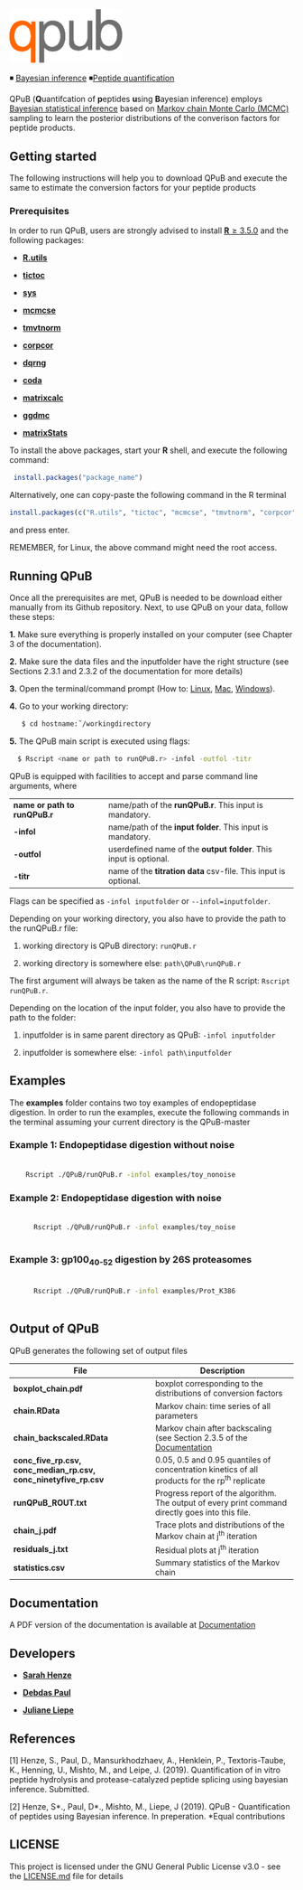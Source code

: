 
<img src="logoqpub.png" width="200">

:black_medium_small_square: [Bayesian inference][bayestat-url] 
:black_medium_small_square:[Peptide quantification][peptide-url]

QPuB (**Q**uantifcation of **p**eptides **u**sing **B**ayesian inference) employs [Bayesian statistical inference](https://en.wikipedia.org/wiki/Bayesian_inference) based on [Markov chain Monte Carlo (MCMC)](https://en.wikipedia.org/wiki/Markov_chain_Monte_Carlo) sampling to learn the posterior distributions of the converison factors for peptide products. 

## Getting started

The following instructions will help you to download QPuB and execute the same to estimate the conversion factors for your peptide products

### Prerequisites

In order to run QPuB, users are strongly advised to install [**R** ≥ 3.5.0](https://www.r-project.org/) and the following packages:

* [**R.utils**](https://cran.r-project.org/web/packages/R.utils/index.html)
   
* [**tictoc**](https://cran.r-project.org/web/packages/tictoc/index.html) 

* [**sys**](https://cran.r-project.org/web/packages/sys/index.html) 
   
* [**mcmcse**](https://cran.r-project.org/web/packages/mcmcse/index.html) 
   
* [**tmvtnorm**](https://cran.r-project.org/web/packages/tmvtnorm/index.html)  

* [**corpcor**](https://cran.r-project.org/web/packages/corpcor/index.html) 
   
* [**dqrng**](https://www.rdocumentation.org/packages/dqrng/index.html) 
   
* [**coda**](https://cran.r-project.org/web/packages/coda/index.html) 

* [**matrixcalc**](https://www.rdocumentation.org/packages/matrixcalc) 

* [**ggdmc**](https://www.rdocumentation.org/packages/ggdmc)

* [**matrixStats**](https://www.rdocumentation.org/packages/matrixStats) 

To install the above packages, start your **R** shell, and execute the following command:

```R
 install.packages("package_name")
 ```
Alternatively, one can copy-paste the following command in the R terminal 

```R
install.packages(c("R.utils", "tictoc", "mcmcse", "tmvtnorm", "corpcor", "dqrng", "coda", "matrixcalc", "ggdmc", "sys", "matrixStats"))
 ```
and press enter.

REMEMBER, for Linux, the above command might need the root access.


## Running QPuB
   Once all the prerequisites are met, QPuB is needed to be download either manually from its Github repository. Next,
   to use QPuB on your data, follow these steps:

**1.** Make sure everything is properly installed on your computer (see
Chapter 3 of the documentation).

**2.** Make sure the data files and the inputfolder have the right
structure (see Sections 2.3.1 and 2.3.2  of the documentation for more details)

**3.** Open the terminal/command prompt (How to:
[Linux](https://www.wikihow.com/Open-a-Terminal-Window-in-Ubuntu),
[Mac](https://www.wikihow.com/Open-a-Terminal-Window-in-Mac),
[Windows](https://www.wikihow.com/Open-Terminal-in-Windows)).

**4.** Go to your working directory:

```sh 
   $ cd hostname:˜/workingdirectory
```

**5.** The QPuB main script is executed using flags:

```sh
  $ Rscript <name or path to runQPuB.r> -infol -outfol -titr
```

QPuB is equipped with facilities to accept and parse command line
arguments, where

|                          |                                                                               |
| :----------------------- | :---------------------------------------------------------------------------- |
| <span>**name or path to runQPuB.r**</span>   | name/path of the <span>**runQPuB.r**</span>. This input is mandatory.         |
| <span>**-infol**</span>  | name/path of the <span>**input folder**</span>. This input is mandatory.      |
| <span>**-outfol**</span> | userdefined name of the **output folder**. This input is optional.            |
| <span>**-titr**</span>   | name of the <span>**titration data**</span> csv-file. This input is optional. |

Flags can be specified as `-infol inputfolder` or `--infol=inputfolder`.

Depending on your working directory, you also have to provide the path
to the runQPuB.r file:

1.  working directory is QPuB directory: `runQPuB.r`

2.  working directory is somewhere else: `path\QPuB\runQPuB.r`

The first argument will always be taken as the name of the R script:
`Rscript runQPuB.r`.

Depending on the location of the input folder, you also have to provide
the path to the folder:

1.  inputfolder is in same parent directory as QPuB: `-infol
    inputfolder`

2.  inputfolder is somewhere else: `-infol path\inputfolder`
## Examples

   The **examples** folder contains two toy examples of endopeptidase digestion. 
   In order to run the examples, execute the following commands in the terminal assuming your current directory is the QPuB-master
   
   ### Example 1: Endopeptidase digestion without noise
   ```sh     
       
       Rscript ./QPuB/runQPuB.r -infol examples/toy_nonoise
   
 ``` 
   ### Example 2: Endopeptidase digestion with noise  
  ```sh     
       
        Rscript ./QPuB/runQPuB.r -infol examples/toy_noise
   
 ``` 
   ### Example 3: gp100<sub>40-52</sub> digestion by 26S proteasomes
  ```sh     
       
        Rscript ./QPuB/runQPuB.r -infol examples/Prot_K386
   
 ``` 
 ## Output of QPuB
 
  QPuB generates the following set of output files
   
 | File | Description |
| ------ | ------ |
| <span>**boxplot\_chain.pdf**</span>                                                  | boxplot corresponding to the distributions of conversion factors                                     |
| <span>**chain.RData**</span>                                                         | Markov chain: time series of all parameters                                                          |
| <span>**chain\_backscaled.RData**</span>                                             | Markov chain after backscaling (see Section 2.3.5 of the [Documentation](Documentation)                                  |
| <span>**conc\_five\_rp.csv, conc\_median\_rp.csv, conc\_ninetyfive\_rp.csv** </span> | 0.05, 0.5 and 0.95 quantiles of concentration kinetics of all products for the rp<sup>th</sup> replicate |
| <span>**runQPuB\_ROUT.txt**</span>                                                   | Progress report of the algorithm. The output of every print command directly goes into this file.    |
| <span>**chain\_j.pdf**</span>                                                        | Trace plots and distributions of the Markov chain at j<sup>th</sup> iteration                            |
| <span>**residuals\_j.txt**</span>                                                    | Residual plots at j<sup>th</sup> iteration                                                               |
| <span>**statistics.csv**</span>                                                      | Summary statistics of the Markov chain                                                               |


   
 ## Documentation
 
   A PDF version of the documentation is available at [Documentation](Documentation.pdf)
 
 ## Developers
               
  * [**Sarah Henze**](https://www.mpibpc.mpg.de/person/59990/84522)
  
  * [**Debdas Paul**](https://www.mpibpc.mpg.de/person/97709/2169)  
  
  * [**Juliane Liepe**](https://www.mpibpc.mpg.de/person/52238/15851745)
 
 ## References 
    
   [1] Henze, S., Paul, D., Mansurkhodzhaev, A., Henklein, P., Textoris-Taube, K., Henning, U., Mishto,
M., and Leipe, J. (2019). Quantification of in vitro peptide hydrolysis and protease-catalyzed
peptide splicing using bayesian inference. Submitted.

   [2] Henze, S*., Paul, D*., Mishto, M., Liepe, J (2019). QPuB - Quantification of peptides using Bayesian inference. In preperation.  *Equal contributions
  
  ## LICENSE
  
  This project is licensed under the GNU General Public License v3.0 - see the [LICENSE.md](LICENSE.md) file for details
  
<!-- Markdown link & img dfn's -->
[bayestat-image]: https://en.wikipedia.org/wiki/Markov_chain_Monte_Carlo#/media/File:Bayes_icon.svg
[peptide-image]: https://en.wikipedia.org/wiki/Peptide#/media/File:Tetrapeptide_structural_formulae_v.1.png
[bayestat-url]: https://en.wikipedia.org/wiki/Bayesian_inference
[peptide-url]: https://en.wikipedia.org/wiki/Peptide
[immunoprot-url]: https://en.wikipedia.org/wiki/Immunoproteomics
